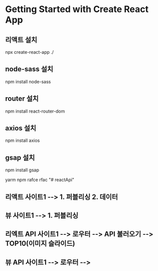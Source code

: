 # Getting Started with Create React App

## 리액트 설치

npx create-react-app ./

## node-sass 설치

npm install node-sass

## router 설치

npm install react-router-dom

## axios 설치

npm install axios

## gsap 설치

npm install gsap

yarm npm
rafce
rfac
"# reactApi"

## 리액트 사이트1 --> 1. 퍼블리싱 2. 데이터

## 뷰 사이트1 --> 1. 퍼블리싱

## 리엑트 API 사이트1 --> 로우터 --> API 불러오기 --> TOP10(이미지 슬라이드)

## 뷰 API 사이트1 --> 로우터 -->
